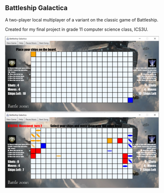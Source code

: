 ## Battleship Galactica
A two-player local multiplayer of a variant on the classic game of Battleship.

Created for my final project in grade 11 computer science class, ICS3U.

![Battleship Galactica main screen](./res/main.png)
![Battleship Galactica Gameplay](./res/gameplay.png)